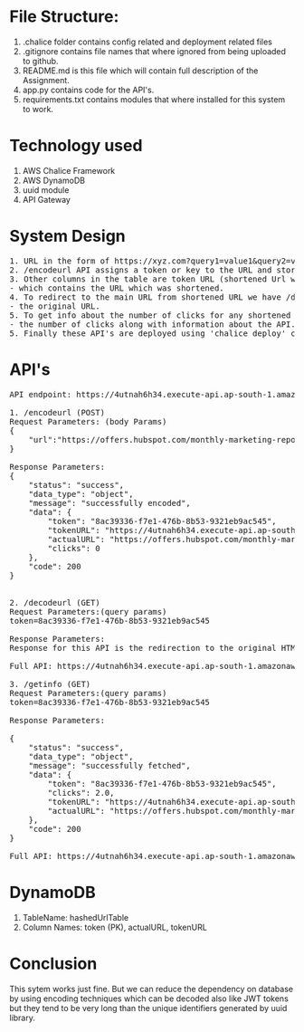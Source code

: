 # File Structure:
<ol>
<li>.chalice folder contains config related and deployment related files </li>
<li>.gitignore contains file names that where ignored from being uploaded to github.</li>
<li>README.md is this file which will contain full description of the Assignment.</li>
<li>app.py contains code for the API's.</li>
<li>requirements.txt contains modules that where installed for this system to work.</li>
</ol>

# Technology used
<ol>
<li>AWS Chalice Framework</li>
<li>AWS DynamoDB</li>
<li>uuid module</li>
<li>API Gateway</li>
</ol>

# System Design
<pre>
1. URL in the form of https://xyz.com?query1=value1&query2=value2.....   ------------> given to /encodeurl API as a body parameter.
2. /encodeurl API assigns a token or key to the URL and stores the Token as a Primary key in hashedURL Table created in DynamoDB.
3. Other columns in the table are token URL (shortened Url which redirects to the main url when visited and counts a click when visited), actualURL-
- which contains the URL which was shortened.
4. To redirect to the main URL from shortened URL we have /decodeurl API. It takes token created in step 2 as a query parameter and redirects it to-
- the original URL.
5. To get info about the number of clicks for any shortened url we have created /getinfo API, which again takes in the token and gives us-
- the number of clicks along with information about the API.
5. Finally these API's are deployed using 'chalice deploy' command.
</pre>

# API's
<pre>
API endpoint: https://4utnah6h34.execute-api.ap-south-1.amazonaws.com/api/

1. /encodeurl (POST)
Request Parameters: (body Params)
{
    "url":"https://offers.hubspot.com/monthly-marketing-reporting-template?hubs_signup-url=blog.hubspot.com%2Fmarketing%2Fwhat-are-utm-tracking-codes-ht&hubs_signup-cta=null&_ga=2.217709270.1317785789.1605507580-181949899.1605507580"
}

Response Parameters:
{
    "status": "success",
    "data_type": "object",
    "message": "successfully encoded",
    "data": {
        "token": "8ac39336-f7e1-476b-8b53-9321eb9ac545",
        "tokenURL": "https://4utnah6h34.execute-api.ap-south-1.amazonaws.com/api/decodeurl?token=8ac39336-f7e1-476b-8b53-9321eb9ac545",
        "actualURL": "https://offers.hubspot.com/monthly-marketing-reporting-template?hubs_signup-url=blog.hubspot.com%2Fmarketing%2Fwhat-are-utm-tracking-codes-ht&hubs_signup-cta=null&_ga=2.217709270.1317785789.1605507580-181949899.1605507580",
        "clicks": 0
    },
    "code": 200
}


2. /decodeurl (GET)
Request Parameters:(query params)
token=8ac39336-f7e1-476b-8b53-9321eb9ac545

Response Parameters:
Response for this API is the redirection to the original HTML page

Full API: https://4utnah6h34.execute-api.ap-south-1.amazonaws.com/api/decodeurl?token=8ac39336-f7e1-476b-8b53-9321eb9ac545

3. /getinfo (GET)
Request Parameters:(query params)
token=8ac39336-f7e1-476b-8b53-9321eb9ac545

Response Parameters:

{
    "status": "success",
    "data_type": "object",
    "message": "successfully fetched",
    "data": {
        "token": "8ac39336-f7e1-476b-8b53-9321eb9ac545",
        "clicks": 2.0,
        "tokenURL": "https://4utnah6h34.execute-api.ap-south-1.amazonaws.com/api/decodeurl?token=8ac39336-f7e1-476b-8b53-9321eb9ac545",
        "actualURL": "https://offers.hubspot.com/monthly-marketing-reporting-template?hubs_signup-url=blog.hubspot.com%2Fmarketing%2Fwhat-are-utm-tracking-codes-ht&hubs_signup-cta=null&_ga=2.217709270.1317785789.1605507580-181949899.1605507580"
    },
    "code": 200
}

Full API: https://4utnah6h34.execute-api.ap-south-1.amazonaws.com/api/getinfo?token=8ac39336-f7e1-476b-8b53-9321eb9ac545
</pre>
# DynamoDB
<ol>
<li>TableName: hashedUrlTable</li>
<li>Column Names: token (PK), actualURL, tokenURL</li>
    </ol>

# Conclusion
This sytem works just fine. But we can reduce the dependency on database by using encoding techniques which can be decoded also like JWT tokens but they tend to be very long than the unique identifiers generated by uuid library.





